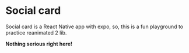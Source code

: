 <h1>Social card</h1>
<p>
Social card is a React Native app with expo, so, this is a fun playground
to practice reanimated 2 lib.
</p>
<b>Nothing serious right here!</b>
